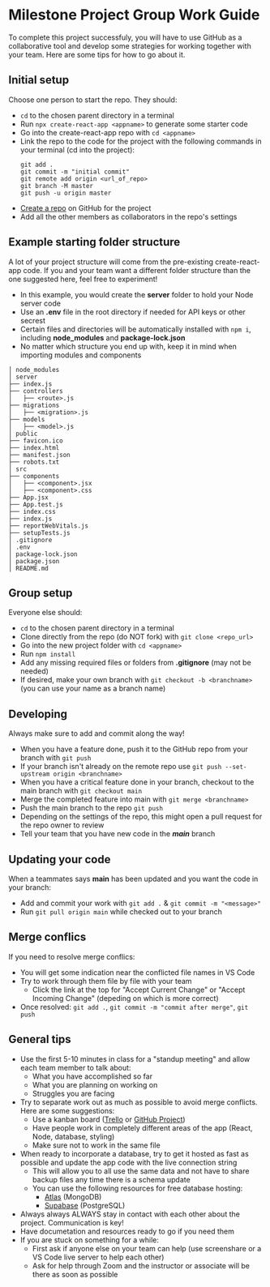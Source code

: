 # Milestone Project Group Work Guide
To complete this project successfuly, you will have to use GitHub as a collaborative tool and develop some strategies for working together with your team. Here are some tips for how to go about it.

## Initial setup
Choose one person to start the repo. They should:
- `cd` to the chosen parent directory in a terminal
- Run `npx create-react-app <appname>` to generate some starter code
- Go into the create-react-app repo with `cd <appname>`
- Link the repo to the code for the project with the following commands in your terminal (cd into the project):
  ```
  git add .
  git commit -m "initial commit"
  git remote add origin <url_of_repo>
  git branch -M master
  git push -u origin master
- [Create a repo](https://github.com/new) on GitHub for the project
- Add all the other members as collaborators in the repo's settings

## Example starting folder structure
A lot of your project structure will come from the pre-existing create-react-app code. If you and your team want a different folder structure than the one suggested here, feel free to experiment!
- In this example, you would create the **server** folder to hold your Node server code
- Use an **.env** file in the root directory if needed for API keys or other secrest
- Certain files and directories will be automatically installed with `npm i`, including **node_modules** and **package-lock.json**
- No matter which structure you end up with, keep it in mind when importing modules and components
```
│ node_modules
│ server
├── index.js
├── controllers
│   ├── <route>.js
├── migrations
│   ├── <migration>.js
├── models
│   ├── <model>.js
│ public
├── favicon.ico
├── index.html
├── manifest.json
├── robots.txt
│ src
├── components
│   ├── <component>.jsx
│   ├── <component>.css
├── App.jsx
├── App.test.js
├── index.css
├── index.js
├── reportWebVitals.js
├── setupTests.js
│ .gitignore
│ .env
│ package-lock.json
│ package.json
│ README.md
```

## Group setup
Everyone else should:
- `cd` to the chosen parent directory in a terminal
- Clone directly from the repo (do NOT fork) with `git clone <repo_url>`
- Go into the new project folder with `cd <appname>`
- Run `npm install`
- Add any missing required files or folders from **.gitignore** (may not be needed)
- If desired, make your own branch with `git checkout -b <branchname>` (you can use your name as a branch name)

## Developing
Always make sure to add and commit along the way!
- When you have a feature done, push it to the GitHub repo from your branch with `git push`
- If your branch isn't already on the remote repo use `git push --set-upstream origin <branchname>`
- When you have a critical feature done in your branch, checkout to the main branch with `git checkout main`
- Merge the completed feature into main with `git merge <branchname>`
- Push the main branch to the repo `git push`
- Depending on the settings of the repo, this might open a pull request for the repo owner to review
- Tell your team that you have new code in the ***main*** branch

## Updating your code
When a teammates says **main** has been updated and you want the code in your branch:
- Add and commit your work with `git add .` & `git commit -m "<message>"`
- Run `git pull origin main` while checked out to your branch

## Merge conflics
If you need to resolve merge conflics:
- You will get some indication near the conflicted file names in VS Code
- Try to work through them file by file with your team
  - Click the link at the top for "Accept Current Change" or "Accept Incoming Change" (depeding on which is more correct)
- Once resolved: `git add .`, `git commit -m "commit after merge"`, `git push`

## General tips
- Use the first 5-10 minutes in class for a "standup meeting" and allow each team member to talk about:
  - What you have accomplished so far
  - What you are planning on working on
  - Struggles you are facing
- Try to separate work out as much as possible to avoid merge conflicts. Here are some suggestions:
  - Use a kanban board ([Trello](https://trello.com/) or [GitHub Project](https://docs.github.com/en/issues/planning-and-tracking-with-projects/creating-projects/creating-a-project))
  - Have people work in completely different areas of the app (React, Node, database, styling)
  - Make sure not to work in the same file
- When ready to incorporate a database, try to get it hosted as fast as possible and update the app code with the live connection string
    - This will allow you to all use the same data and not have to share backup files any time there is a schema update
    - You can use the following resources for free database hosting:
        - [Atlas](https://www.mongodb.com/cloud/atlas/register) (MongoDB)
        - [Supabase](https://supabase.com/database) (PostgreSQL)
- Always always ALWAYS stay in contact with each other about the project. Communication is key!
- Have documetation and resources ready to go if you need them
- If you are stuck on something for a while:
  - First ask if anyone else on your team can help (use screenshare or a VS Code live server to help each other)
  - Ask for help through Zoom and the instructor or associate will be there as soon as possible